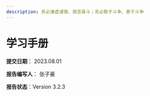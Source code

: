 ```yaml
---
description: 务必谦虚谨慎、艰苦奋斗；务必敢于斗争、善于斗争
---
```


# 学习手册

**提交日期**： 2023.08.01

**报告编写人**： 张子豪

**报告状态**：Version 3.2.3



